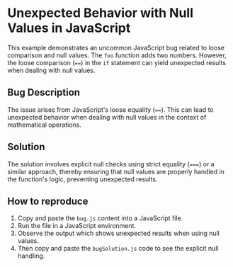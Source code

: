 # Unexpected Behavior with Null Values in JavaScript

This example demonstrates an uncommon JavaScript bug related to loose comparison and null values.  The `foo` function adds two numbers.  However, the loose comparison (`==`) in the `if` statement can yield unexpected results when dealing with null values.

## Bug Description
The issue arises from JavaScript's loose equality (`==`). This can lead to unexpected behavior when dealing with null values in the context of mathematical operations.

## Solution
The solution involves explicit null checks using strict equality (`===`) or a similar approach, thereby ensuring that null values are properly handled in the function's logic, preventing unexpected results. 

## How to reproduce
1. Copy and paste the `bug.js` content into a JavaScript file.
2. Run the file in a JavaScript environment.
3. Observe the output which shows unexpected results when using null values.
4.  Then copy and paste the `bugSolution.js` code to see the explicit null handling.
